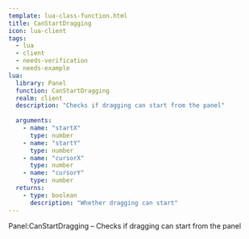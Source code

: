 ```yaml
---
template: lua-class-function.html
title: CanStartDragging
icon: lua-client
tags:
  - lua
  - client
  - needs-verification
  - needs-example
lua:
  library: Panel
  function: CanStartDragging
  realm: client
  description: "Checks if dragging can start from the panel"
  
  arguments:
    - name: "startX"
      type: number
    - name: "startY"
      type: number
    - name: "cursorX"
      type: number
    - name: "cursorY"
      type: number
  returns:
    - type: boolean
      description: "Whether dragging can start"
---
```


<div class="lua__search__keywords">
Panel:CanStartDragging &#x2013; Checks if dragging can start from the panel
</div>
